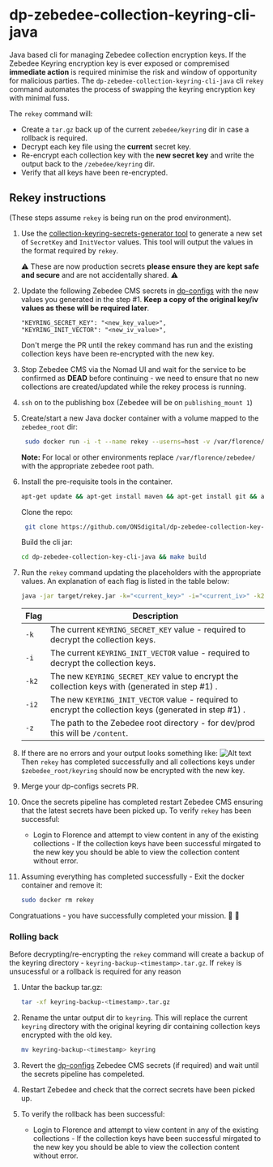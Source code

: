 # dp-zebedee-collection-keyring-cli-java
Java based cli for managing Zebedee collection encryption keys. If the Zebedee Keyring encryption key is ever exposed 
or compremised **immediate action** is required minimise the risk 
and window of opportunity for malicious parties. The `dp-zebedee-collection-keyring-cli-java` cli `rekey` command 
automates the process of swapping the keyring encryption key with minimal fuss. 

The `rekey` command will:
- Create a `tar.gz` back up of the current `zebedee/keyring` dir in case a rollback is required.
- Decrypt each key file using the **current** secret key.
- Re-encrypt each collection key with the **new secret key** and write the output back to the `/zebedee/keyring` dir.
- Verify that all keys have been re-encrypted.

## Rekey instructions
(These steps assume `rekey` is being run on the prod environment).

1. Use the [collection-keyring-secrets-generator tool][1] to generate a new set of `SecretKey` and `InitVector` 
   values. This tool will output the values in the format required by `rekey`. 

    :warning:
    These are now production secrets **please ensure they are kept safe and secure** and are not accidentally shared. 
   :warning:


2. Update the following Zebedee CMS secrets in [dp-configs][2] with the new values you generated in the step #1. 
   **Keep a copy of the original key/iv values as these will be required later**.

    ```
   "KEYRING_SECRET_KEY": "<new_key_value>",
   "KEYRING_INIT_VECTOR": "<new_iv_value>",
   ```
   Don't merge the PR until the rekey 
   command has run and the existing collection keys have  been re-encrypted with the new key.


3. Stop Zebedee CMS via the Nomad UI and wait for the service to be confirmed as **DEAD** before continuing - we 
   need to ensure that no new collections are created/updated while the rekey process is running.


4. `ssh` on to the publishing box (Zebedee will be on `publishing_mount 1`)


5. Create/start a new Java docker container with a volume mapped to the `zebedee_root` dir:
   ```bash
    sudo docker run -i -t --name rekey --userns=host -v /var/florence/zebedee/:/content openjdk:11 /bin/bash
    ```
   **Note:** For local or other environments replace `/var/florence/zebedee/` with the appropriate zebedee root path.


6. Install the pre-requisite tools in the container.
    ```bash
    apt-get update && apt-get install maven && apt-get install git && apt-get install make
    ```
   Clone the repo:
   ```bash   
    git clone https://github.com/ONSdigital/dp-zebedee-collection-key-cli-java.git
   ```
   Build the cli jar: 
   ```bash
   cd dp-zebedee-collection-key-cli-java && make build
    ```

7. Run the `rekey` command updating the placeholders with the appropriate values. An explanation of each flag is 
   listed in the table below:

    ```bash
    java -jar target/rekey.jar -k="<current_key>" -i="<current_iv>" -k2="<new_key>" -i2="<new_iv>" -z="<zebedee_root_dir>"
    ```
   | Flag | Description |
   |------|--------------------------------------------------------------------------------------------------------|
   | `-k` | The current `KEYRING_SECRET_KEY` value - required to decrypt the collection keys.                      |
   | `-i` | The current `KEYRING_INIT_VECTOR` value - required to decrypt the collection keys.                     |
   | `-k2`| The new `KEYRING_SECRET_KEY` value to encrypt the collection keys with (generated in step #1) .        |
   | `-i2`| The new `KEYRING_INIT_VECTOR` value - required to encrypt the collection keys (generated in step #1) . |
   | `-z` | The path to the Zebedee root directory - for dev/prod this will be `/content`.                         |


8. If there are no errors and your output looks something like:
   ![Alt text](img1.png?raw=true "Optional Title") Then `rekey` has completed successfully and all  collections keys 
   under `$zebedee_root/keyring` should now be 
   encrypted with the new key.


9. Merge your dp-configs secrets PR.


10. Once the secrets pipeline has completed restart Zebedee CMS ensuring that the latest secrets have been picked up.
     To verify `rekey` has been successful: 
    - Login to Florence and attempt to view content in any of the existing 
         collections - If the collection keys have been successful mirgated to the new key you should be able to 
      view the collection content without error.


11. Assuming everything has completed successfully - Exit the docker container and remove it:
      ```bash
      sudo docker rm rekey
      ```
   Congratuations - you have successfully completed your mission. :rocket: :tada:
   

### Rolling back
Before decrypting/re-encrypting the `rekey` command will create a backup of the keyring directory - 
`keyring-backup-<timestamp>.tar.gz`. If `rekey` is unsucessful or a rollback is required for any reason 
1. Untar the backup tar.gz:
   ````bash
   tar -xf keyring-backup-<timestamp>.tar.gz
   ````
2. Rename the untar output dir to `keyring`. This will replace the current `keyring` directory with the original 
   keyring dir containing collection keys encrypted with the old key.

   ````bash
   mv keyring-backup-<timestamp> keyring
   ````
 
3. Revert the [dp-configs][1] Zebedee CMS secrets (if required) and wait until the secrets pipeline has compeleted.


4. Restart Zebedee and check that the correct secrets have been picked up.


5. To verify the rollback has been successful:

   - Login to Florence and attempt to view content in any of the existing collections - If the collection keys have 
     been successful mirgated to the new key you should be able to view the collection content without error.

[1]: https://github.com/ONSdigital/zebedee/tree/develop/collection-keyring-secrets-generator
[2]: https://github.com/ONSdigital/dp-configs


